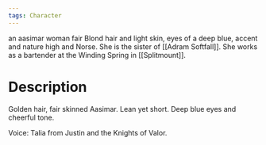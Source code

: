 ```yaml
---
tags: Character
---
```

an aasimar woman fair Blond hair and light skin, eyes of a deep blue, accent and nature high and Norse. She is the sister of [[Adram Softfall]]. She works as a bartender at the Winding Spring in [[Splitmount]].

# Description
Golden hair, fair skinned Aasimar. Lean yet short. Deep blue eyes and cheerful tone. 

Voice: Talia from Justin and the Knights of Valor. 